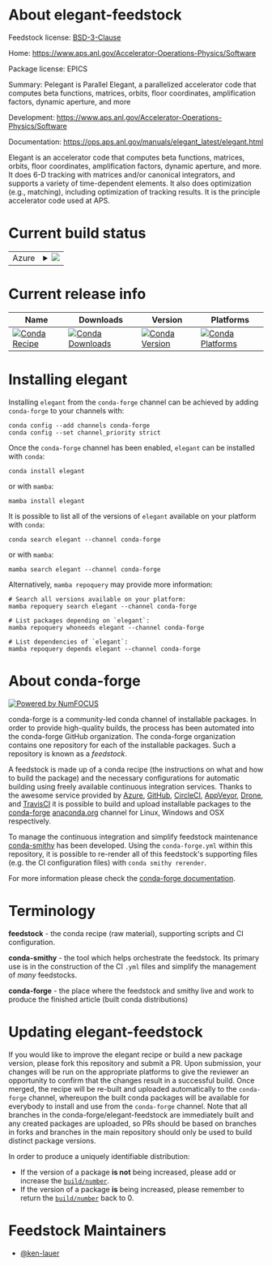 About elegant-feedstock
=======================

Feedstock license: [BSD-3-Clause](https://github.com/conda-forge/elegant-feedstock/blob/main/LICENSE.txt)

Home: https://www.aps.anl.gov/Accelerator-Operations-Physics/Software

Package license: EPICS

Summary: Pelegant is Parallel Elegant, a parallelized accelerator code that
computes beta functions, matrices, orbits, floor coordinates, amplification
factors, dynamic aperture, and more


Development: https://www.aps.anl.gov/Accelerator-Operations-Physics/Software

Documentation: https://ops.aps.anl.gov/manuals/elegant_latest/elegant.html

Elegant is an accelerator code that computes beta functions, matrices,
orbits, floor coordinates, amplification factors, dynamic aperture, and
more. It does 6-D tracking with matrices and/or canonical integrators, and
supports a variety of time-dependent elements. It also does optimization
(e.g., matching), including optimization of tracking results. It is the
principle accelerator code used at APS.


Current build status
====================


<table>
    
  <tr>
    <td>Azure</td>
    <td>
      <details>
        <summary>
          <a href="https://dev.azure.com/conda-forge/feedstock-builds/_build/latest?definitionId=22274&branchName=main">
            <img src="https://dev.azure.com/conda-forge/feedstock-builds/_apis/build/status/elegant-feedstock?branchName=main">
          </a>
        </summary>
        <table>
          <thead><tr><th>Variant</th><th>Status</th></tr></thead>
          <tbody><tr>
              <td>linux_64_python3.10.____cpython</td>
              <td>
                <a href="https://dev.azure.com/conda-forge/feedstock-builds/_build/latest?definitionId=22274&branchName=main">
                  <img src="https://dev.azure.com/conda-forge/feedstock-builds/_apis/build/status/elegant-feedstock?branchName=main&jobName=linux&configuration=linux%20linux_64_python3.10.____cpython" alt="variant">
                </a>
              </td>
            </tr><tr>
              <td>linux_64_python3.11.____cpython</td>
              <td>
                <a href="https://dev.azure.com/conda-forge/feedstock-builds/_build/latest?definitionId=22274&branchName=main">
                  <img src="https://dev.azure.com/conda-forge/feedstock-builds/_apis/build/status/elegant-feedstock?branchName=main&jobName=linux&configuration=linux%20linux_64_python3.11.____cpython" alt="variant">
                </a>
              </td>
            </tr><tr>
              <td>linux_64_python3.12.____cpython</td>
              <td>
                <a href="https://dev.azure.com/conda-forge/feedstock-builds/_build/latest?definitionId=22274&branchName=main">
                  <img src="https://dev.azure.com/conda-forge/feedstock-builds/_apis/build/status/elegant-feedstock?branchName=main&jobName=linux&configuration=linux%20linux_64_python3.12.____cpython" alt="variant">
                </a>
              </td>
            </tr><tr>
              <td>osx_64_python3.10.____cpython</td>
              <td>
                <a href="https://dev.azure.com/conda-forge/feedstock-builds/_build/latest?definitionId=22274&branchName=main">
                  <img src="https://dev.azure.com/conda-forge/feedstock-builds/_apis/build/status/elegant-feedstock?branchName=main&jobName=osx&configuration=osx%20osx_64_python3.10.____cpython" alt="variant">
                </a>
              </td>
            </tr><tr>
              <td>osx_64_python3.11.____cpython</td>
              <td>
                <a href="https://dev.azure.com/conda-forge/feedstock-builds/_build/latest?definitionId=22274&branchName=main">
                  <img src="https://dev.azure.com/conda-forge/feedstock-builds/_apis/build/status/elegant-feedstock?branchName=main&jobName=osx&configuration=osx%20osx_64_python3.11.____cpython" alt="variant">
                </a>
              </td>
            </tr><tr>
              <td>osx_64_python3.12.____cpython</td>
              <td>
                <a href="https://dev.azure.com/conda-forge/feedstock-builds/_build/latest?definitionId=22274&branchName=main">
                  <img src="https://dev.azure.com/conda-forge/feedstock-builds/_apis/build/status/elegant-feedstock?branchName=main&jobName=osx&configuration=osx%20osx_64_python3.12.____cpython" alt="variant">
                </a>
              </td>
            </tr><tr>
              <td>osx_arm64_python3.10.____cpython</td>
              <td>
                <a href="https://dev.azure.com/conda-forge/feedstock-builds/_build/latest?definitionId=22274&branchName=main">
                  <img src="https://dev.azure.com/conda-forge/feedstock-builds/_apis/build/status/elegant-feedstock?branchName=main&jobName=osx&configuration=osx%20osx_arm64_python3.10.____cpython" alt="variant">
                </a>
              </td>
            </tr><tr>
              <td>osx_arm64_python3.11.____cpython</td>
              <td>
                <a href="https://dev.azure.com/conda-forge/feedstock-builds/_build/latest?definitionId=22274&branchName=main">
                  <img src="https://dev.azure.com/conda-forge/feedstock-builds/_apis/build/status/elegant-feedstock?branchName=main&jobName=osx&configuration=osx%20osx_arm64_python3.11.____cpython" alt="variant">
                </a>
              </td>
            </tr><tr>
              <td>osx_arm64_python3.12.____cpython</td>
              <td>
                <a href="https://dev.azure.com/conda-forge/feedstock-builds/_build/latest?definitionId=22274&branchName=main">
                  <img src="https://dev.azure.com/conda-forge/feedstock-builds/_apis/build/status/elegant-feedstock?branchName=main&jobName=osx&configuration=osx%20osx_arm64_python3.12.____cpython" alt="variant">
                </a>
              </td>
            </tr>
          </tbody>
        </table>
      </details>
    </td>
  </tr>
</table>

Current release info
====================

| Name | Downloads | Version | Platforms |
| --- | --- | --- | --- |
| [![Conda Recipe](https://img.shields.io/badge/recipe-elegant-green.svg)](https://anaconda.org/conda-forge/elegant) | [![Conda Downloads](https://img.shields.io/conda/dn/conda-forge/elegant.svg)](https://anaconda.org/conda-forge/elegant) | [![Conda Version](https://img.shields.io/conda/vn/conda-forge/elegant.svg)](https://anaconda.org/conda-forge/elegant) | [![Conda Platforms](https://img.shields.io/conda/pn/conda-forge/elegant.svg)](https://anaconda.org/conda-forge/elegant) |

Installing elegant
==================

Installing `elegant` from the `conda-forge` channel can be achieved by adding `conda-forge` to your channels with:

```
conda config --add channels conda-forge
conda config --set channel_priority strict
```

Once the `conda-forge` channel has been enabled, `elegant` can be installed with `conda`:

```
conda install elegant
```

or with `mamba`:

```
mamba install elegant
```

It is possible to list all of the versions of `elegant` available on your platform with `conda`:

```
conda search elegant --channel conda-forge
```

or with `mamba`:

```
mamba search elegant --channel conda-forge
```

Alternatively, `mamba repoquery` may provide more information:

```
# Search all versions available on your platform:
mamba repoquery search elegant --channel conda-forge

# List packages depending on `elegant`:
mamba repoquery whoneeds elegant --channel conda-forge

# List dependencies of `elegant`:
mamba repoquery depends elegant --channel conda-forge
```


About conda-forge
=================

[![Powered by
NumFOCUS](https://img.shields.io/badge/powered%20by-NumFOCUS-orange.svg?style=flat&colorA=E1523D&colorB=007D8A)](https://numfocus.org)

conda-forge is a community-led conda channel of installable packages.
In order to provide high-quality builds, the process has been automated into the
conda-forge GitHub organization. The conda-forge organization contains one repository
for each of the installable packages. Such a repository is known as a *feedstock*.

A feedstock is made up of a conda recipe (the instructions on what and how to build
the package) and the necessary configurations for automatic building using freely
available continuous integration services. Thanks to the awesome service provided by
[Azure](https://azure.microsoft.com/en-us/services/devops/), [GitHub](https://github.com/),
[CircleCI](https://circleci.com/), [AppVeyor](https://www.appveyor.com/),
[Drone](https://cloud.drone.io/welcome), and [TravisCI](https://travis-ci.com/)
it is possible to build and upload installable packages to the
[conda-forge](https://anaconda.org/conda-forge) [anaconda.org](https://anaconda.org/)
channel for Linux, Windows and OSX respectively.

To manage the continuous integration and simplify feedstock maintenance
[conda-smithy](https://github.com/conda-forge/conda-smithy) has been developed.
Using the ``conda-forge.yml`` within this repository, it is possible to re-render all of
this feedstock's supporting files (e.g. the CI configuration files) with ``conda smithy rerender``.

For more information please check the [conda-forge documentation](https://conda-forge.org/docs/).

Terminology
===========

**feedstock** - the conda recipe (raw material), supporting scripts and CI configuration.

**conda-smithy** - the tool which helps orchestrate the feedstock.
                   Its primary use is in the construction of the CI ``.yml`` files
                   and simplify the management of *many* feedstocks.

**conda-forge** - the place where the feedstock and smithy live and work to
                  produce the finished article (built conda distributions)


Updating elegant-feedstock
==========================

If you would like to improve the elegant recipe or build a new
package version, please fork this repository and submit a PR. Upon submission,
your changes will be run on the appropriate platforms to give the reviewer an
opportunity to confirm that the changes result in a successful build. Once
merged, the recipe will be re-built and uploaded automatically to the
`conda-forge` channel, whereupon the built conda packages will be available for
everybody to install and use from the `conda-forge` channel.
Note that all branches in the conda-forge/elegant-feedstock are
immediately built and any created packages are uploaded, so PRs should be based
on branches in forks and branches in the main repository should only be used to
build distinct package versions.

In order to produce a uniquely identifiable distribution:
 * If the version of a package **is not** being increased, please add or increase
   the [``build/number``](https://docs.conda.io/projects/conda-build/en/latest/resources/define-metadata.html#build-number-and-string).
 * If the version of a package **is** being increased, please remember to return
   the [``build/number``](https://docs.conda.io/projects/conda-build/en/latest/resources/define-metadata.html#build-number-and-string)
   back to 0.

Feedstock Maintainers
=====================

* [@ken-lauer](https://github.com/ken-lauer/)

